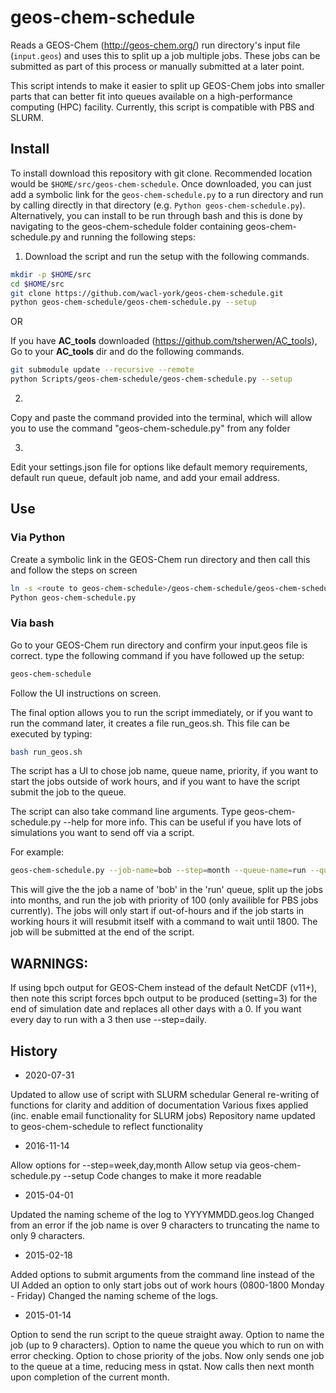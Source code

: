 # geos-chem-schedule

Reads a GEOS-Chem (http://geos-chem.org/) run directory's input file (`input.geos`) and uses this to split up a job multiple jobs. These jobs can be submitted as part of this process or manually submitted at a later point.

This script intends to make it easier to split up GEOS-Chem jobs into smaller parts that can better fit into queues available on a high-performance computing (HPC) facility. Currently, this script is compatible with PBS and SLURM.


## Install

To install download this repository with git clone. Recommended location would be `$HOME/src/geos-chem-schedule`.
Once downloaded, you can just add a symbolic link for the `geos-chem-schedule.py` to a run directory and run by calling directly in that directory (e.g. `Python geos-chem-schedule.py`). Alternatively, you can install to be run through bash and this is done by navigating to the geos-chem-schedule folder containing geos-chem-schedule.py and running the following steps:

1. Download the script and run the setup with the following commands.

```bash
mkdir -p $HOME/src
cd $HOME/src
git clone https://github.com/wacl-york/geos-chem-schedule.git
python geos-chem-schedule/geos-chem-schedule.py --setup
```

OR

If you have **AC_tools** downloaded (https://github.com/tsherwen/AC_tools), Go to your **AC_tools** dir and do the following commands.

```bash
git submodule update --recursive --remote
python Scripts/geos-chem-schedule/geos-chem-schedule.py --setup
```

2.
Copy and paste the command provided into the terminal, which will allow you to use the command "geos-chem-schedule.py" from any folder

3.
Edit your settings.json file for options like default memory requirements, default run queue, default job name, and add your email address.


## Use

### Via Python

Create a symbolic link in the GEOS-Chem run directory and then call this and follow the steps on screen

```bash
ln -s <route to geos-chem-schedule>/geos-chem-schedule/geos-chem-schedule.py .
Python geos-chem-schedule.py
```

### Via bash

Go to your GEOS-Chem run directory and confirm your input.geos file is correct.
type the following command if you have followed up the setup:

```bash
geos-chem-schedule
```

Follow the UI instructions on screen.

The final option allows you to run the script immediately, or if you want to run the command later, it creates a file run_geos.sh. This file can be executed by typing:

```bash
bash run_geos.sh
```

The script has a UI to chose job name, queue name, priority, if you want to start the jobs outside of work hours, and if you want to have the script submit the job to the queue.

The script can also take command line arguments. Type geos-chem-schedule.py --help for more info. This can be useful if you have lots of simulations you want to send off via a script.

For example:
```bash
geos-chem-schedule.py --job-name=bob --step=month --queue-name=run --queue-priority=100 --out-of-hours=yes --submit=yes
```

This will give the the job a name of 'bob' in the 'run' queue, split up the jobs into months, and run the job with priority of 100 (only availible for PBS jobs currently). The jobs will only start if out-of-hours and if the job starts in working hours it will resubmit itself with a command to wait until 1800. The job will be submitted at the end of the script.


## WARNINGS:

If using bpch output for GEOS-Chem instead of the default NetCDF (v11+), then note this script forces bpch output to be produced (setting=3) for the end of simulation date and replaces all other days with a 0. If you want every day to run with a 3 then use --step=daily.


## History

 - 2020-07-31

Updated to allow use of script with SLURM schedular
General re-writing of functions for clarity and addition of documentation
Various fixes applied (inc. enable email functionality for SLURM jobs)
Repository name updated to geos-chem-schedule to reflect functionality

 - 2016-11-14

Allow options for --step=week,day,month
Allow setup via geos-chem-schedule.py --setup
Code changes to make it more readable

 - 2015-04-01

Updated the naming scheme of the log to YYYYMMDD.geos.log
Changed from an error if the job name is over 9 characters to truncating the name to only 9 characters.

 - 2015-02-18

Added options to submit arguments from the command line instead of the UI
Added an option to only start jobs out of work hours (0800-1800 Monday - Friday)
Changed the naming scheme of the logs.

 - 2015-01-14

Option to send the run script to the queue straight away.
Option to name the job (up to 9 characters).
Option to name the queue you which to run on with error checking.
Option to chose priority of the jobs.
Now only sends one job to the queue at a time, reducing mess in qstat. Now calls then next month upon completion of the current month.

